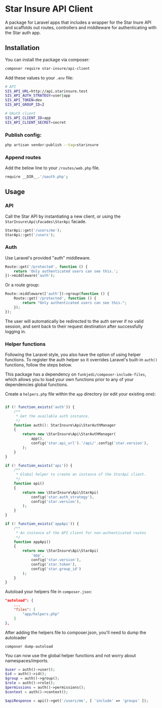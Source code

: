 # Star Insure API Client

A package for Laravel apps that includes a wrapper for the Star Inure API and scaffolds out routes, controllers and middleware for authenticating with the Star auth app.

## Installation

You can install the package via composer:

```sh
composer require star-insure/api-client
```

Add these values to your `.env` file:
```sh
# API
SIS_API_URL=http://api.starinsure.test
SIS_API_AUTH_STRATEGY=user|app
SIS_API_TOKEN=dev
SIS_API_GROUP_ID=2

# OAuth client
SIS_API_CLIENT_ID=app
SIS_API_CLIENT_SECRET=secret
```

### Publish config:
```sh
php artisan vendor:publish --tag=starinsure
```

### Append routes
Add the below line to your `/routes/web.php` file.
```sh
require __DIR__.'/oauth.php';
```

## Usage

### API
Call the Star API by instantiating a new client, or using the `StarInsure\Api\Facades\StarApi` facade.
```php
StarApi::get('/users/me');
StarApi::get('/users');
```

### Auth
Use Laravel's provided "auth" middleware.
```php
Route::get('/protected', function () {
    return 'Only authenticated users can see this.';
})->middleware('auth');
```

Or a route group:
```php
Route::middleware(['auth'])->group(function () {
    Route::get('/protected', function () {
        return "Only authenticated users can see this.";
    });
});
```

The user will automatically be redirected to the auth server if no valid session, and sent back to their request destination after successfully logging in.

### Helper functions
Following the Laravel style, you also have the option of using helper functions. To register the auth helper so it overrides Laravel's built-in `auth()` functions, follow the steps below.

This package has a dependency on `funkjedi/composer-include-files`, which allows you to load your own functions prior to any of your dependencies global functions.

Create a `helpers.php` file within the `app` directory (or edit your existing one):
```php

if (! function_exists('auth')) {
    /**
     * Get the available auth instance.
     */
    function auth(): StarInsure\Api\StarAuthManager
    {
        return new \StarInsure\Api\StarAuthManager(
            app(),
            config('star.api_url').'/api/'.config('star.version'),
        );
    }
}

if (! function_exists('api')) {
    /**
     * Global helper to create an instance of the StarApi client.
     */
    function api()
    {
        return new \StarInsure\Api\StarApi(
            config('star.auth_strategy'),
            config('star.version'),
        );
    }
}

if (! function_exists('appApi')) {
    /**
     * An instance of the API client for non-authenticated routes
     */
    function appApi()
    {
        return new \StarInsure\Api\StarApi(
            'app',
            config('star.version'),
            config('star.token'),
            config('star.group_id')
        );
    }
}


```

Autoload your helpers file in `composer.json`:
```json
"autoload": {
    ...
    "files": [
        "app/helpers.php"
    ]
},
```

After adding the helpers file to composer.json, you'll need to dump the autoloader
```
composer dump-autoload
```

You can now use the global helper functions and not worry about namespaces/imports.
```php
$user = auth()->user();
$id = auth()->id();
$group = auth()->group();
$role = auth()->role();
$permissions = auth()->permissions();
$context = auth()->context();

$apiResponse = api()->get('/users/me', [ 'include' => 'groups' ]);
```
